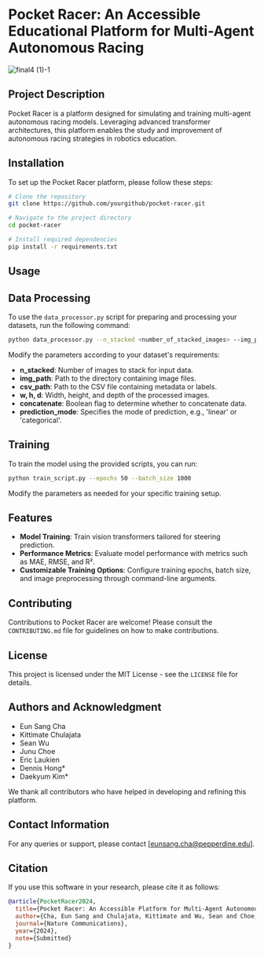 
# Pocket Racer: An Accessible Educational Platform for Multi-Agent Autonomous Racing
![final4 (1)-1](https://github.com/PocketRacers/PocketRacerRepo/assets/119138249/5c117452-3276-4f5c-b0bc-597bf2cf3c60)

## Project Description
Pocket Racer is a platform designed for simulating and training multi-agent autonomous racing models. Leveraging advanced transformer architectures, this platform enables the study and improvement of autonomous racing strategies in robotics education.

## Installation

To set up the Pocket Racer platform, please follow these steps:

```bash
# Clone the repository
git clone https://github.com/yourgithub/pocket-racer.git

# Navigate to the project directory
cd pocket-racer

# Install required dependencies
pip install -r requirements.txt
```

## Usage

## Data Processing

To use the `data_processor.py` script for preparing and processing your datasets, run the following command:

```bash
python data_processor.py --n_stacked <number_of_stacked_images> --img_path <path_to_images> --csv_path <path_to_csv> --w <width> --h <height> --d <depth> --concatenate <concatenate_flag> --prediction_mode <mode>
```

Modify the parameters according to your dataset's requirements:

- **n_stacked**: Number of images to stack for input data.
- **img_path**: Path to the directory containing image files.
- **csv_path**: Path to the CSV file containing metadata or labels.
- **w, h, d**: Width, height, and depth of the processed images.
- **concatenate**: Boolean flag to determine whether to concatenate data.
- **prediction_mode**: Specifies the mode of prediction, e.g., 'linear' or 'categorical'.
## Training
To train the model using the provided scripts, you can run:

```bash
python train_script.py --epochs 50 --batch_size 1000
```

Modify the parameters as needed for your specific training setup.

## Features

- **Model Training**: Train vision transformers tailored for steering prediction.
- **Performance Metrics**: Evaluate model performance with metrics such as MAE, RMSE, and R².
- **Customizable Training Options**: Configure training epochs, batch size, and image preprocessing through command-line arguments.

## Contributing

Contributions to Pocket Racer are welcome! Please consult the `CONTRIBUTING.md` file for guidelines on how to make contributions.

## License

This project is licensed under the MIT License - see the `LICENSE` file for details.

## Authors and Acknowledgment

- Eun Sang Cha
- Kittimate Chulajata
- Sean Wu
- Junu Choe
- Eric Laukien
- Dennis Hong*
- Daekyum Kim*

We thank all contributors who have helped in developing and refining this platform.
## Contact Information

For any queries or support, please contact [eunsang.cha@pepperdine.edu].
## Citation
If you use this software in your research, please cite it as follows:

```bibtex
@article{PocketRacer2024,
  title={Pocket Racer: An Accessible Platform for Multi-Agent Autonomous Racing},
  author={Cha, Eun Sang and Chulajata, Kittimate and Wu, Sean and Choe, Junu and Laukien, Eric and McClure, Myron and Hong, Dennis and Kim, Daekyum},
  journal={Nature Communications},
  year={2024},
  note={Submitted}
}

